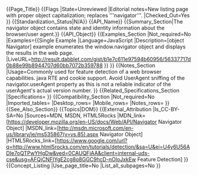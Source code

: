 {{Page_Title}}
{{Flags
|State=Unreviewed
|Editorial notes=New listing page with proper object capitalization; replaces '''navigator'''.
|Checked_Out=Yes
}}
{{Standardization_Status|N/A}}
{{API_Name}}
{{Summary_Section|The navigator object contains state and identity information about the browser/user agent.}}
{{API_Object}}
{{Examples_Section
|Not_required=No
|Examples={{Single Example
|Language=JavaScript
|Description=[object Navigator] example enumerates the window.navigator object and displays the results in the web page.
|LiveURL=http://result.dabblet.com/gist/b1e7c611e97594b60956/56337717d0b88e99b8944707d60bb7072b359788
}}
}}
{{Notes_Section
|Usage=Commonly used for feature detection of a web browser capabilities. java RTE and cookie support.
Avoid UserAgent sniffing of the navigator.userAgent property as this is not a reliable indicator of the userAgent's actual version number.
}}
{{Related_Specifications_Section
|Specifications=
}}
{{Compatibility_Section
|Not_required=No
|Imported_tables=
|Desktop_rows=
|Mobile_rows=
|Notes_rows=
}}
{{See_Also_Section}}
{{Topics|DOM}}
{{External_Attribution
|Is_CC-BY-SA=No
|Sources=MDN, MSDN, HTML5Rocks
|MDN_link=[https://developer.mozilla.org/en-US/docs/Web/API/Navigator Navigator Object]
|MSDN_link=[http://msdn.microsoft.com/en-us/library/ie/ms535867(v=vs.85).aspx Navigator Object]
|HTML5Rocks_link=[https://www.google.com/url?q=http://www.html5rocks.com/en/tutorials/detection/&sa=U&ei=U4y6U56ADIe7oQTPwYHgDw&ved=0CAUQFjAA&client=internal-uds-cse&usg=AFQjCNFIYgE2cg8o8GGC9hcD-nOloJxkEw Feature Detection]
}}
{{Concept_Listing
|Use_page_title=No
|List_all_subpages=No
}}